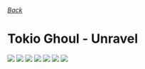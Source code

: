 ###### [Back](../Readme.md)
# Tokio Ghoul - Unravel
![](0.jpg)
![](1.jpg)
![](2.jpg)
![](3.jpg)
![](4.jpg)
![](5.jpg)
![](6.jpg)
